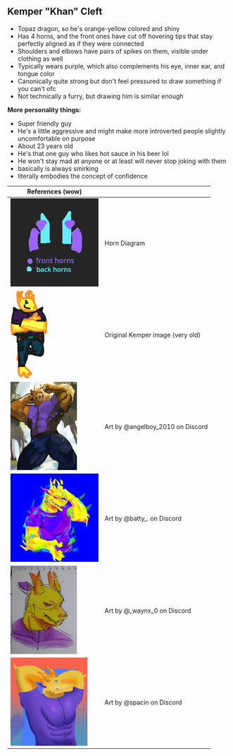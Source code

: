 ## Kemper "Khan" Cleft
- Topaz dragon, so he's orange-yellow colored and shiny
- Has 4 horns, and the front ones have cut off hovering tips that stay perfectly aligned as if they were connected
- Shoulders and elbows have pairs of spikes on them, visible under clothing as well
- Typically wears purple, which also complements his eye, inner ear, and tongue color
- Canonically quite strong but don't feel pressured to draw something if you can't ofc
- Not technically a furry, but drawing him is similar enough

**More personality things:**
- Super friendly guy
- He's a little aggressive and might make more introverted people slightly uncomfortable on purpose
- About 23 years old
- He's that one guy who likes hot sauce in his beer lol
- He won't stay mad at anyone or at least will never stop joking with them
- basically is always smirking
- literally embodies the concept of confidence

| References (wow) |      |
|----------------|------|
| <img src="https://github.com/man-o-valor/man-o-valor/blob/main/chars/kemper/kemperhorndiagram.png?raw=true" width="200" height="200" alt="Horn Diagram"> | Horn Diagram |
| <img src="https://github.com/man-o-valor/man-o-valor/blob/main/chars/kemper/originalkemper.png?raw=true" width="83" height="200" alt="Original Kemper image"> | Original Kemper image (very old) |
| <img src="https://github.com/man-o-valor/man-o-valor/blob/main/chars/kemper/angelboy_2010skemper.png?raw=true" width="151" height="200" alt="Art by @angelboy_2010 on Discord"> | Art by @angelboy_2010 on Discord |
| <img src="https://github.com/man-o-valor/man-o-valor/blob/main/chars/kemper/batty_.skemper.png?raw=true" width="200" height="200" alt="Art by @batty_. on Discord"> | Art by @batty_. on Discord |
| <img src="https://github.com/man-o-valor/man-o-valor/blob/main/chars/kemper/_waynx_0skemper.jpg?raw=true" width="151" height="200" alt="Art by @_waynx_0 on Discord"> | Art by @_waynx_0 on Discord |
| <img src="https://github.com/man-o-valor/man-o-valor/blob/main/chars/kemper/spacinskemper.png?raw=true" width="175" height="200" alt="Art by @spacin on Discord"> | Art by @spacin on Discord |
